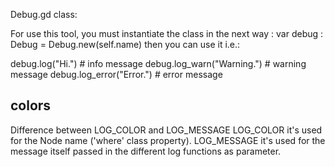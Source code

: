 Debug.gd class:

For use this tool, you must instantiate the class in the next way : var debug : Debug = Debug.new(self.name)
then you can use it i.e.: 	

debug.log("Hi.") # info message
debug.log_warn("Warning.") # warning message
debug.log_error("Error.") # error message

## colors
Difference between LOG_COLOR and LOG_MESSAGE
LOG_COLOR it's used for the Node name ('where' class property).
LOG_MESSAGE it's used for the message itself passed in the different log functions as parameter. 

